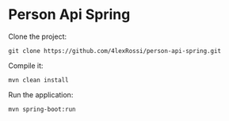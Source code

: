 # Person Api Spring

Clone the project:
```
git clone https://github.com/4lexRossi/person-api-spring.git
```

Compile it:
```
mvn clean install
```

Run the application:
```
mvn spring-boot:run
```
